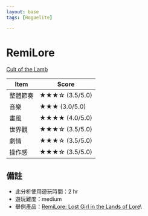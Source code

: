 ```yaml
---
layout: base
tags: [Roguelite]

---
```


# RemiLore

[Cult of the Lamb](https://www.gog.com/en/game/cult_of_the_lamb)

|Item|Score|
|-|-|
整體節奏 | ★★★☆  (3.5/5.0)
音樂  | ★★★  (3.0/5.0)
畫風 | ★★★★  (4.0/5.0)
世界觀 | ★★★☆  (3.5/5.0)
劇情 | ★★★☆  (3.5/5.0)
操作感 | ★★★☆  (3.5/5.0)


## 備註
* 此分析使用遊玩時間：2 hr
* 遊玩難度：medium
* 舉例產品：[RemiLore: Lost Girl in the Lands of Lore](https://store.steampowered.com/app/995240/RemiLore_Lost_Girl_in_the_Lands_of_Lore/)\
